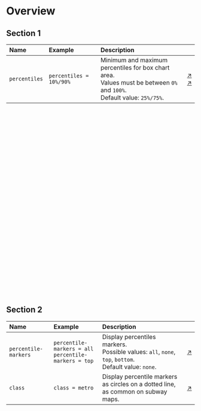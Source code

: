 # Overview

## Section 1

Name | Example | Description | &nbsp;
:---|:---|:---|---
<a name="percentiles">`percentiles`</a> | `percentiles = 10%/90%` | Minimum and maximum percentiles for box chart area.<br>Values must be between `0%` and `100%`.<br>Default value: `25%/75%`.| [↗](https://apps.axibase.com/chartlab/440aafca/3/)<br>[↗](https://apps.axibase.com/chartlab/440aafca/4/)

<br><br><br><br><br><br><br><br><br><br><br><br><br><br><br><br><br><br><br><br><br><br><br><br><br><br><br><br><br>

## Section 2

Name | Example | Description | &nbsp;
:---|:---|:---|---
<a name="percentile-markers">`percentile-markers`</a> | `percentile-markers = all`<br>`percentile-markers = top` | Display percentiles markers.<br>Possible values: `all`, `none`, `top`, `bottom`.<br>Default value: `none`.|[↗](https://apps.axibase.com/chartlab/14cf1974/5/)
<a name="class">`class`</a> | `class = metro` | Display percentile markers as circles on a dotted line, as common on subway maps.| [↗](https://apps.axibase.com/chartlab/6d6ae13c/2)
